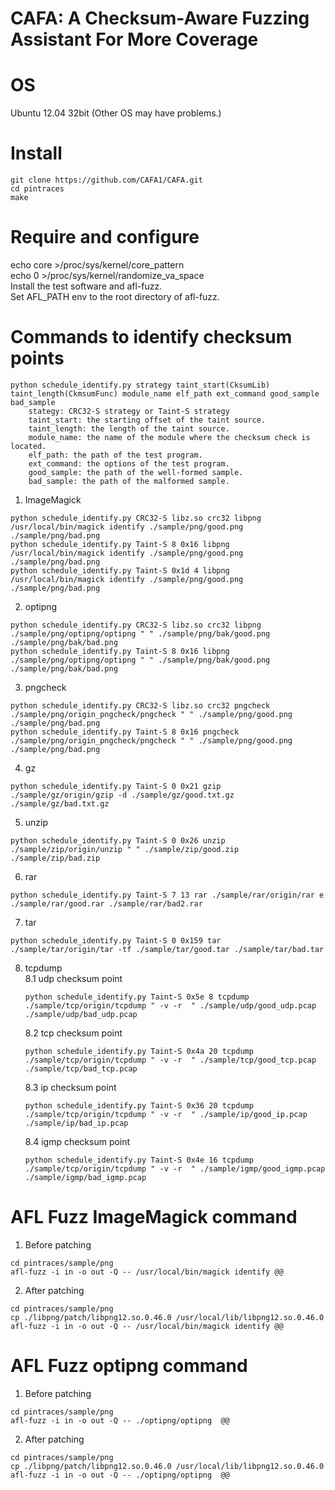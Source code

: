 # CAFA: A Checksum-Aware Fuzzing Assistant For More Coverage

# OS
Ubuntu 12.04 32bit (Other OS may have problems.)

# Install
```
git clone https://github.com/CAFA1/CAFA.git  
cd pintraces  
make 
``` 

# Require and configure
echo core >/proc/sys/kernel/core_pattern    
echo 0 >/proc/sys/kernel/randomize_va_space    
Install the test software and afl-fuzz.  
Set  AFL_PATH env to the root directory of afl-fuzz.      
  

# Commands to identify checksum points
```
python schedule_identify.py strategy taint_start(CksumLib) taint_length(CkmsumFunc) module_name elf_path ext_command good_sample bad_sample
    stategy: CRC32-S strategy or Taint-S strategy
    taint_start: the starting offset of the taint source.
    taint_length: the length of the taint source.
    module_name: the name of the module where the checksum check is located.
    elf_path: the path of the test program.
    ext_command: the options of the test program.
    good_sample: the path of the well-formed sample.
    bad_sample: the path of the malformed sample.
```
1. ImageMagick   
```
python schedule_identify.py CRC32-S libz.so crc32 libpng /usr/local/bin/magick identify ./sample/png/good.png ./sample/png/bad.png    
python schedule_identify.py Taint-S 8 0x16 libpng /usr/local/bin/magick identify ./sample/png/good.png ./sample/png/bad.png
python schedule_identify.py Taint-S 0x1d 4 libpng /usr/local/bin/magick identify ./sample/png/good.png ./sample/png/bad.png
```
2. optipng  
```
python schedule_identify.py CRC32-S libz.so crc32 libpng ./sample/png/optipng/optipng " " ./sample/png/bak/good.png ./sample/png/bak/bad.png
python schedule_identify.py Taint-S 8 0x16 libpng ./sample/png/optipng/optipng " " ./sample/png/bak/good.png ./sample/png/bak/bad.png

```
3. pngcheck   
```
python schedule_identify.py CRC32-S libz.so crc32 pngcheck ./sample/png/origin_pngcheck/pngcheck " " ./sample/png/good.png ./sample/png/bad.png  
python schedule_identify.py Taint-S 8 0x16 pngcheck ./sample/png/origin_pngcheck/pngcheck " " ./sample/png/good.png ./sample/png/bad.png    
```

4. gz  
```
python schedule_identify.py Taint-S 0 0x21 gzip ./sample/gz/origin/gzip -d ./sample/gz/good.txt.gz ./sample/gz/bad.txt.gz  
``` 
 
5. unzip  
``` 
python schedule_identify.py Taint-S 0 0x26 unzip ./sample/zip/origin/unzip " " ./sample/zip/good.zip ./sample/zip/bad.zip
```

6. rar
```
python schedule_identify.py Taint-S 7 13 rar ./sample/rar/origin/rar e ./sample/rar/good.rar ./sample/rar/bad2.rar  
``` 

7. tar
```
python schedule_identify.py Taint-S 0 0x159 tar ./sample/tar/origin/tar -tf ./sample/tar/good.tar ./sample/tar/bad.tar  

``` 

8. tcpdump  
    8.1 udp checksum point  
    ```
    python schedule_identify.py Taint-S 0x5e 8 tcpdump ./sample/tcp/origin/tcpdump " -v -r  " ./sample/udp/good_udp.pcap ./sample/udp/bad_udp.pcap 
    ``` 
    8.2 tcp checksum point  
    ```
    python schedule_identify.py Taint-S 0x4a 20 tcpdump ./sample/tcp/origin/tcpdump " -v -r  " ./sample/tcp/good_tcp.pcap ./sample/tcp/bad_tcp.pcap  
    ```
    8.3 ip checksum point  
    ```
    python schedule_identify.py Taint-S 0x36 20 tcpdump ./sample/tcp/origin/tcpdump " -v -r  " ./sample/ip/good_ip.pcap ./sample/ip/bad_ip.pcap  
    ```
    8.4 igmp checksum point  
    ```
    python schedule_identify.py Taint-S 0x4e 16 tcpdump ./sample/tcp/origin/tcpdump " -v -r  " ./sample/igmp/good_igmp.pcap ./sample/igmp/bad_igmp.pcap 
    ``` 

# AFL Fuzz ImageMagick command
1. Before patching  
```
cd pintraces/sample/png  
afl-fuzz -i in -o out -Q -- /usr/local/bin/magick identify @@  
```
2. After patching  
```
cd pintraces/sample/png  
cp ./libpng/patch/libpng12.so.0.46.0 /usr/local/lib/libpng12.so.0.46.0    
afl-fuzz -i in -o out -Q -- /usr/local/bin/magick identify @@  
``` 
# AFL Fuzz optipng command
1. Before patching  
```
cd pintraces/sample/png  
afl-fuzz -i in -o out -Q -- ./optipng/optipng  @@  
```
2. After patching  
```
cd pintraces/sample/png  
cp ./libpng/patch/libpng12.so.0.46.0 /usr/local/lib/libpng12.so.0.46.0    
afl-fuzz -i in -o out -Q -- ./optipng/optipng  @@   
``` 